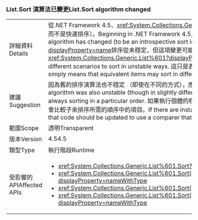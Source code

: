 ### <a name="listsort-algorithm-changed"></a><span data-ttu-id="f66fe-101">List.Sort 演算法已變更</span><span class="sxs-lookup"><span data-stu-id="f66fe-101">List.Sort algorithm changed</span></span>

|   |   |
|---|---|
|<span data-ttu-id="f66fe-102">詳細資料</span><span class="sxs-lookup"><span data-stu-id="f66fe-102">Details</span></span>|<span data-ttu-id="f66fe-103">從.NET Framework 4.5、<xref:System.Collections.Generic.List%601?displayProperty=name>的排序演算法已變更 （要內省式排序，而不是快速排序）。</span><span class="sxs-lookup"><span data-stu-id="f66fe-103">Beginning in .NET Framework 4.5, <xref:System.Collections.Generic.List%601?displayProperty=name>'s sort algorithm has changed (to be an introspective sort instead of a quick sort).</span></span> <span data-ttu-id="f66fe-104"><xref:System.Collections.Generic.List%601?displayProperty=name>排序從未穩定，但這項變更可能會導致不同的案例來排序不穩定的方式。</span><span class="sxs-lookup"><span data-stu-id="f66fe-104"><xref:System.Collections.Generic.List%601?displayProperty=name>'s sort has never been stable, but this change may cause different scenarios to sort in unstable ways.</span></span> <span data-ttu-id="f66fe-105">這只是表示對等項目可能會以不同的應用程式開發介面的後續呼叫中的順序排序。</span><span class="sxs-lookup"><span data-stu-id="f66fe-105">That simply means that equivalent items may sort in different orders in subsequent calls of the API.</span></span>|
|<span data-ttu-id="f66fe-106">建議</span><span class="sxs-lookup"><span data-stu-id="f66fe-106">Suggestion</span></span>|<span data-ttu-id="f66fe-107">因為舊的排序演算法也不穩定 （即使在不同的方式），應一律以特定順序排序的對等項目所依賴的任何程式碼。</span><span class="sxs-lookup"><span data-stu-id="f66fe-107">Because the old sort algorithm was also unstable (though in slightly different ways), there should be no code that depends on equivalent items always sorting in a particular order.</span></span> <span data-ttu-id="f66fe-108">如果執行個體的程式碼，而定，而且正在幸運與舊的行為，該程式碼應該更新為使用決定性的方式會比較子來排序所需的順序中的項目。</span><span class="sxs-lookup"><span data-stu-id="f66fe-108">If there are instances of code depending upon that and being lucky with the old behavior, that code should be updated to use a comparer that will deterministically sort the items in the desired order.</span></span>|
|<span data-ttu-id="f66fe-109">範圍</span><span class="sxs-lookup"><span data-stu-id="f66fe-109">Scope</span></span>|<span data-ttu-id="f66fe-110">透明</span><span class="sxs-lookup"><span data-stu-id="f66fe-110">Transparent</span></span>|
|<span data-ttu-id="f66fe-111">版本</span><span class="sxs-lookup"><span data-stu-id="f66fe-111">Version</span></span>|<span data-ttu-id="f66fe-112">4.5</span><span class="sxs-lookup"><span data-stu-id="f66fe-112">4.5</span></span>|
|<span data-ttu-id="f66fe-113">類型</span><span class="sxs-lookup"><span data-stu-id="f66fe-113">Type</span></span>|<span data-ttu-id="f66fe-114">執行階段</span><span class="sxs-lookup"><span data-stu-id="f66fe-114">Runtime</span></span>|
|<span data-ttu-id="f66fe-115">受影響的 API</span><span class="sxs-lookup"><span data-stu-id="f66fe-115">Affected APIs</span></span>|<ul><li><xref:System.Collections.Generic.List%601.Sort?displayProperty=nameWithType></li><li><xref:System.Collections.Generic.List%601.Sort(System.Collections.Generic.IComparer{%600})?displayProperty=nameWithType></li><li><xref:System.Collections.Generic.List%601.Sort(System.Comparison{%600})?displayProperty=nameWithType></li><li><xref:System.Collections.Generic.List%601.Sort(System.Int32,System.Int32,System.Collections.Generic.IComparer{%600})?displayProperty=nameWithType></li></ul>|

